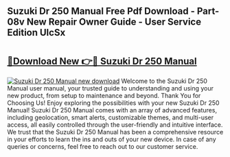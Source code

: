 ## Suzuki Dr 250 Manual Free Pdf Download - Part-08v New Repair Owner Guide - User Service Edition UlcSx

# <h2><a href="http://bc74758.oget.top/?id=Suzuki+Dr+250+Manual">🔗Download New 👉🔴 Suzuki Dr 250 Manual</a></h2>

[![Suzuki Dr 250 Manual new download](https://i.imgur.com/5g1atiW.png)](http://bc74758.oget.top/?id=Suzuki+Dr+250+Manual)
Welcome to the Suzuki Dr 250 Manual user manual, your trusted guide to understanding and using your new product, from setup to maintenance and beyond. Thank You for Choosing Us! Enjoy exploring the possibilities with your new Suzuki Dr 250 Manual! Suzuki Dr 250 Manual comes with an array of advanced features, including geolocation, smart alerts, customizable themes, and multi-user access, all easily controlled through the user-friendly and intuitive interface. We trust that the Suzuki Dr 250 Manual has been a comprehensive resource in your efforts to learn the ins and outs of your new device. In case of any queries or concerns, feel free to reach out to our customer service.
